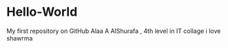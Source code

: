 # Hello-World
My first repository on GitHub
 Alaa A AlShurafa , 4th level in IT collage
i love shawrma
